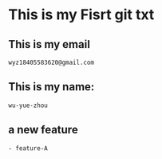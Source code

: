 # This is my Fisrt git txt
## This is my email
	wyz18405583620@gmail.com
## This is my name:
	wu-yue-zhou

## a new feature
	- feature-A
